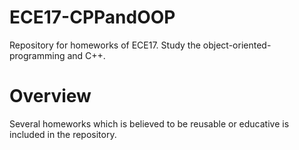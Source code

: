 # ECE17-CPPandOOP
Repository for homeworks of ECE17. Study the object-oriented-programming and C++. 

# Overview
Several homeworks which is believed to be reusable or educative is included in the repository.
